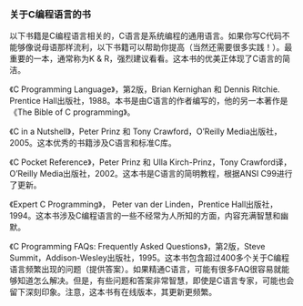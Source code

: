 ### 关于C编程语言的书

以下书籍是C编程语言相关的，C语言是系统编程的通用语言。如果你写C代码不能够像说母语那样流利，以下书籍可以帮助你提高（当然还需要很多实践！）。最重要的一本，通常称为K & R，强烈建议看看。这本书的优美正体现了C语言的简洁。

《C Programming Language》，第2版，Brian Kernighan 和 Dennis Ritchie. Prentice Hall出版社，1988。本书是由C语言的作者编写的，他的另一本著作是《The Bible of C programming》。

《C in a Nutshell》，Peter Prinz 和 Tony Crawford，O’Reilly Media出版社，2005。这本优秀的书籍涉及C语言和标准C库。

《C Pocket Reference》，Peter Prinz 和 Ulla Kirch-Prinz，Tony Crawford译，O’Reilly Media出版社，2002。这本书是C语言的简明教程，根据ANSI C99进行了更新。

《Expert C Programming》， Peter van der Linden，Prentice Hall出版社，1994。这本书涉及C编程语言的一些不经常为人所知的方面，内容充满智慧和幽默。

《C Programming FAQs: Frequently Asked Questions》，第2版，Steve Summit，Addison-Wesley出版社，1995。这本书包含超过400多个关于C编程语言频繁出现的问题（提供答案）。如果精通C语言，可能有很多FAQ很容易就能够知道怎么解决。但是，有些问题和答案非常智慧，即使是C语言专家，可能也会留下深刻印象。注意，这本书有在线版本，其更新更频繁。


